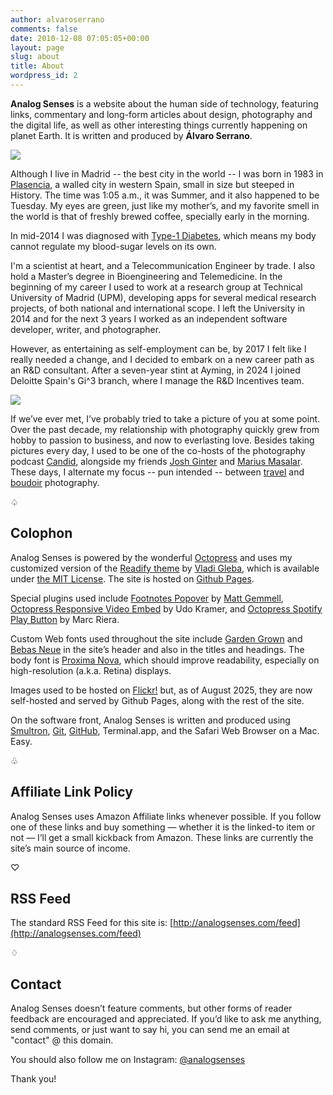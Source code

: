 ```yaml
---
author: alvaroserrano
comments: false
date: 2010-12-08 07:05:05+00:00
layout: page
slug: about
title: About
wordpress_id: 2
---
```


**Analog Senses** is a website about the human side of technology, featuring links, commentary and long-form articles about design, photography and the digital life, as well as other interesting things currently happening on planet Earth. It is written and produced by **Álvaro Serrano**.

<p class="full-width"><img class="extra-width" src="/assets/images/flickr/30584641555_6057f70584_o.jpg"/></p>

Although I live in Madrid -- the best city in the world -- I was born in 1983 in [Plasencia](http://en.wikipedia.org/wiki/Plasencia), a walled city in western Spain, small in size but steeped in History. The time was 1:05 a.m., it was Summer, and it also happened to be Tuesday. My eyes are green, just like my mother’s, and my favorite smell in the world is that of freshly brewed coffee, specially early in the morning.

In mid-2014 I was diagnosed with [Type-1 Diabetes](http://en.wikipedia.org/wiki/Diabetes_mellitus_type_1), which means my body cannot regulate my blood-sugar levels on its own.

I'm a scientist at heart, and a Telecommunication Engineer by trade. I also hold a Master’s degree in Bioengineering and Telemedicine. In the beginning of my career I used to work at a research group at Technical University of Madrid (UPM), developing apps for several medical research projects, of both national and international scope. I left the University in 2014 and for the next 3 years I worked as an independent software developer, writer, and photographer. 

However, as entertaining as self-employment can be, by 2017 I felt like I really needed a change, and I decided to embark on a new career path as an R&D consultant. After a seven-year stint at Ayming, in 2024 I joined Deloitte Spain's Gi^3 branch, where I manage the R&D Incentives team.

<p class="full-width"><img class="extra-width" src="/assets/images/about/IMG_1958.jpeg"/></p>

If we’ve ever met, I’ve probably tried to take a picture of you at some point. Over the past decade, my relationship with photography quickly grew from hobby to passion to business, and now to everlasting love. Besides taking pictures every day, I used to be one of the co-hosts of the photography podcast [Candid](http://www.candid.fm), alongside my friends [Josh Ginter](http://thenewsprint.co) and [Marius Masalar](https://mariusmasalar.me). These days, I alternate my focus -- pun intended -- between [travel](http://instagram.com/analogsenses) and [boudoir](http://instagram.com/aserranoboudoir) photography.

<p class="card-separator">♤</p>

## Colophon

Analog Senses is powered by the wonderful [Octopress](http://www.octopress.org) and uses my customized version of the [Readify theme](https://github.com/vladigleba/readify) by [Vladi Gleba](http://vladigleba.com), which is available under [the MIT License](http://opensource.org/licenses/MIT). The site is hosted on [Github Pages](https://pages.github.com).

Special plugins used include [Footnotes Popover](https://github.com/mattgemmell/footnotes-popover) by [Matt Gemmell](http://mattgemmell.com), [Octopress Responsive Video Embed](https://github.com/optikfluffel/octopress-responsive-video-embed) by Udo Kramer, and [Octopress Spotify Play Button](https://github.com/mrcasals/octopress_spotify_play_plugin) by Marc Riera.

Custom Web fonts used throughout the site include [Garden Grown](http://www.myfonts.com/fonts/cultivated-mind/garden-grown/) and [Bebas Neue](http://www.fontfabric.com/bebas-neue/) in the site’s header and also in the titles and headings. The body font is [Proxima Nova](https://typekit.com/fonts/proxima-nova), which should improve readability, especially on high-resolution (a.k.a. Retina) displays.

Images used to be hosted on [Flickr!](http://www.flickr.com/photos/analogsenses/) but, as of August 2025, they are now self-hosted and served by Github Pages, along with the rest of the site.

On the software front, Analog Senses is written and produced using [Smultron](https://itunes.apple.com/app/smultron-6/id692204913?mt=12), [Git](http://git-scm.com), [GitHub](https://github.com), Terminal.app, and the Safari Web Browser on a Mac. Easy.

<p class="card-separator">♧</p>

## Affiliate Link Policy

Analog Senses uses Amazon Affiliate links whenever possible. If you follow one of these links and buy something — whether it is the linked-to item or not — I’ll get a small kickback from Amazon. These links are currently the site’s main source of income. 

<p class="card-separator">♡</p>

## RSS Feed

The standard RSS Feed for this site is: [http://analogsenses.com/feed](http://analogsenses.com/feed)

<p class="card-separator">♢</p>

## Contact

Analog Senses doesn’t feature comments, but other forms of reader feedback are encouraged and appreciated. If you’d like to ask me anything, send comments, or just want to say hi, you can send me an email at "contact" @ this domain.

You should also follow me on Instagram: [@analogsenses](http://instagram.com/analogsenses)

Thank you!